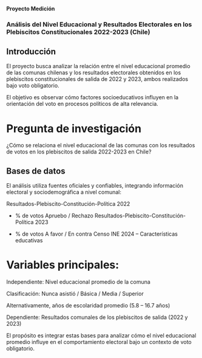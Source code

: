 #### Proyecto Medición

### Análisis del Nivel Educacional y Resultados Electorales en los Plebiscitos Constitucionales 2022-2023 (Chile)

## Introducción

El proyecto busca analizar la relación entre el nivel educacional promedio de las comunas chilenas y los resultados electorales obtenidos en los plebiscitos constitucionales de salida de 2022 y 2023, ambos realizados bajo voto obligatorio.

El objetivo es observar cómo factores socioeducativos influyen en la orientación del voto en procesos políticos de alta relevancia.

# Pregunta de investigación

¿Cómo se relaciona el nivel educacional de las comunas con los resultados de votos en los plebiscitos de salida 2022-2023 en Chile?

## Bases de datos

El análisis utiliza fuentes oficiales y confiables, integrando información electoral y sociodemográfica a nivel comunal:

Resultados-Plebiscito-Constitución-Política 2022
- % de votos Apruebo / Rechazo
Resultados-Plebiscito-Constitución-Política 2023
+ % de votos A favor / En contra
Censo INE 2024 – Características educativas

# Variables principales:

Independiente: Nivel educacional promedio de la comuna

Clasificación: Nunca asistió / Básica / Media / Superior

Alternativamente, años de escolaridad promedio (5.8 – 16.7 años)

Dependiente: Resultados comunales de los plebiscitos de salida (2022 y 2023)

El propósito es integrar estas bases para analizar cómo el nivel educacional promedio influye en el comportamiento electoral bajo un contexto de voto obligatorio.
